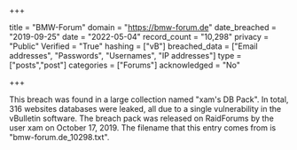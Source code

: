 +++

title = "BMW-Forum"
domain = "https://bmw-forum.de"
date_breached = "2019-09-25"
date = "2022-05-04"
record_count = "10,298"
privacy = "Public"
Verified = "True"
hashing = ["vB"]
breached_data = ["Email addresses", "Passwords", "Usernames", "IP addresses"]
type = ["posts","post"]
categories = ["Forums"]
acknowledged = "No"


+++


This breach was found in a large collection named "xam's DB Pack". In total, 316 websites databases were leaked, all due to a single vulnerability in the vBulletin software. The breach pack was released on RaidForums by the user xam on October 17, 2019. The filename that this entry comes from is "bmw-forum.de_10298.txt".

